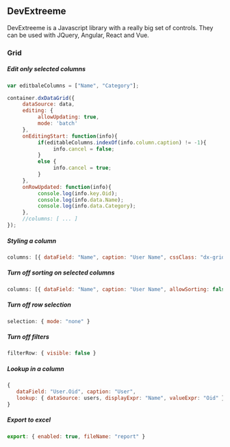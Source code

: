 ## DevExtreeme
DevExtreeme is a Javascript library with a really big set of controls. They can be used with JQuery, Angular, React and Vue.

### Grid

##### Edit only selected columns
```javascript
var editbaleColumns = ["Name", "Category"];

container.dxDataGrid({
     dataSource: data,
     editing: {
          allowUpdating: true,
          mode: 'batch'
     },
     onEditingStart: function(info){
          if(editableColumns.indexOf(info.column.caption) != -1){
               info.cancel = false;
          }
          else {
               info.cancel = true;
          }
     },
     onRowUpdated: function(info){
          console.log(info.key.Oid);
          console.log(info.data.Name);
          console.log(info.data.Category);
     },
     //columns: [ ... ]
});
```

##### Styling a column
```javascript
columns: [{ dataField: "Name", caption: "User Name", cssClass: "dx-grid-your-class" }]
```

##### Turn off sorting on selected columns
```javascript
columns: [{ dataField: "Name", caption: "User Name", allowSorting: false }]
```

##### Turn off row selection
```javascript
selection: { mode: "none" }
```

##### Turn off filters
```javascript
filterRow: { visible: false }
```

##### Lookup in a column
```javascript
{
   dataField: "User.Oid", caption: "User", 
   lookup: { dataSource: users, displayExpr: "Name", valueExpr: "Oid" }
}
```

##### Export to excel
```javascript
export: { enabled: true, fileName: "report" }
```
